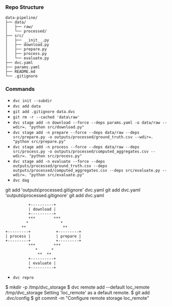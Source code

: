 ### Repo Structure
```
data-pipeline/
├── data/
│   ├── raw/
│   └── processed/
├── src/
│   ├── __init__.py
│   ├── download.py
│   ├── prepare.py
│   ├── process.py
│   └── evaluate.py
├── dvc.yaml
├── params.yaml
├── README.md
└── .gitignore
```

### Commands
* `dvc init --subdir`
* `dvc add data`
* `git add .gitignore data.dvc`
* `git rm -r --cached 'data\raw'`
* `dvc stage add -n download --force --deps params.yaml -o data/raw --wdir=. "python src/download.py"`
* `dvc stage add -n prepare --force --deps data/raw --deps src/prepare.py -o outputs/processed/ground_truth.csv --wdir=. "python src/prepare.py"`
* `dvc stage add -n process --force --deps data/raw --deps src/process.py -o outputs/processed/computed_aggregates.csv --wdir=. "python src/process.py"`
* `dvc stage add -n evaluate --force --deps outputs/processed/ground_truth.csv --deps outputs/processed/computed_aggregates.csv --deps src/evaluate.py --wdir=. "python src/evaluate.py"`
* `dvc dag`


<!--  -->
git add 'outputs\processed\.gitignore' dvc.yaml
git add dvc.yaml 'outputs\processed\.gitignore'
git add dvc.yaml

```
          +----------+
          | download |
          +----------+
          ***        ***
         *              *
       **                **
+---------+           +---------+
| process |           | prepare |
+---------+           +---------+
          ***        ***
             *      *
              **  **
          +----------+
          | evaluate |
          +----------+
```

* `dvc repro`

$ mkdir -p /tmp/dvc_storage
$ dvc remote add --default loc_remote /tmp/dvc_storage
Setting 'loc_remote' as a default remote.
$ git add .dvc/config
$ git commit -m "Configure remote storage loc_remote"